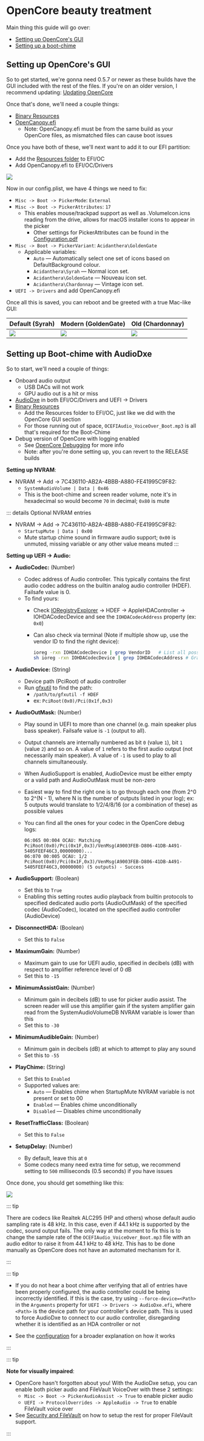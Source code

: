 # OpenCore beauty treatment

Main thing this guide will go over:

* [Setting up OpenCore's GUI](#setting-up-opencores-gui)
* [Setting up a boot-chime](#setting-up-boot-chime-with-audiodxe)

## Setting up OpenCore's GUI

So to get started, we're gonna need 0.5.7 or newer as these builds have the GUI included with the rest of the files. If you're on an older version, I recommend updating: [Updating OpenCore](../universal/update.md)

Once that's done, we'll need a couple things:

* [Binary Resources](https://github.com/acidanthera/OcBinaryData)
* [OpenCanopy.efi](https://github.com/acidanthera/OpenCorePkg/releases)
  * Note: OpenCanopy.efi must be from the same build as your OpenCore files, as mismatched files can cause boot issues

Once you have both of these, we'll next want to add it to our EFI partition:

* Add the [Resources folder](https://github.com/acidanthera/OcBinaryData) to EFI/OC
* Add OpenCanopy.efi to EFI/OC/Drivers

![](../images/extras/gui-md/folder-gui.png)

Now in our config.plist, we have 4 things we need to fix:

* `Misc -> Boot -> PickerMode`: `External`
* `Misc -> Boot -> PickerAttributes`: `17`
  * This enables mouse/trackpad support as well as .VolumeIcon.icns reading from the drive, allows for macOS installer icons to appear in the picker
    * Other settings for PickerAttributes can be found in the [Configuration.pdf](https://github.com/acidanthera/OpenCorePkg/blob/master/Docs/Configuration.pdf)
* `Misc -> Boot -> PickerVariant`: `Acidanthera\GoldenGate`
  * Applicable variables:
    * `Auto` — Automatically select one set of icons based on DefaultBackground colour.
    * `Acidanthera\Syrah` — Normal icon set.
    * `Acidanthera\GoldenGate` — Nouveau icon set.
    * `Acidanthera\Chardonnay` — Vintage icon set.
* `UEFI -> Drivers` and add OpenCanopy.efi

Once all this is saved, you can reboot and be greeted with a true Mac-like GUI:

| Default (Syrah) | Modern (GoldenGate) | Old (Chardonnay) |
| :--- | :--- | :--- |
| ![](../images/extras/gui-md/gui.png) | ![](../images/extras/gui-md/gui-nouveau.png) | ![](../images/extras/gui-md/gui-old.png) |

## Setting up Boot-chime with AudioDxe

So to start, we'll need a couple of things:

* Onboard audio output
  * USB DACs will not work
  * GPU audio out is a hit or miss
* [AudioDxe](https://github.com/acidanthera/OpenCorePkg/releases) in both EFI/OC/Drivers and UEFI -> Drivers
* [Binary Resources](https://github.com/acidanthera/OcBinaryData)
  * Add the Resources folder to EFI/OC, just like we did with the OpenCore GUI section
  * For those running out of space, `OCEFIAudio_VoiceOver_Boot.mp3` is all that's required for the Boot-Chime
* Debug version of OpenCore with logging enabled
  * See [OpenCore Debugging](https://dortania.github.io/OpenCore-Install-Guide/troubleshooting/debug.html) for more info
  * Note: after you're done setting up, you can revert to the RELEASE builds

**Setting up NVRAM**:

* NVRAM -> Add -> 7C436110-AB2A-4BBB-A880-FE41995C9F82:
  * `SystemAudioVolume | Data | 0x46`
  * This is the boot-chime and screen reader volume, note it's in hexadecimal so would become `70` in decimal; `0x80` is mute

::: details Optional NVRAM entries

* NVRAM -> Add -> 7C436110-AB2A-4BBB-A880-FE41995C9F82:
  * `StartupMute | Data | 0x00`
  * Mute startup chime sound in firmware audio support; `0x00` is unmuted, missing variable or any other value means muted
:::

**Setting up UEFI -> Audio:**

* **AudioCodec:** (Number)
  * Codec address of Audio controller. This typically contains the first audio codec address on the builtin analog audio controller (HDEF). Failsafe value is 0.
  * To find yours:
    * Check [IORegistryExplorer](https://github.com/khronokernel/IORegistryClone/blob/master/ioreg-302.zip) -> HDEF -> AppleHDAController -> IOHDACodecDevice and see the `IOHDACodecAddress` property (ex: `0x0`)
    * Can also check via terminal (Note if multiple show up, use the vendor ID to find the right device):

      ```sh
      ioreg -rxn IOHDACodecDevice | grep VendorID   # List all possible devices
      sh ioreg -rxn IOHDACodecDevice | grep IOHDACodecAddress # Grab the codec address
      ```

* **AudioDevice:** (String)
  * Device path (PciRoot) of audio controller
  * Run [gfxutil](https://github.com/acidanthera/gfxutil/releases) to find the path:
    * `/path/to/gfxutil -f HDEF`
    * ex: `PciRoot(0x0)/Pci(0x1f,0x3)`

* **AudioOutMask:** (Number)
  * Play sound in UEFI to more than one channel (e.g. main speaker plus bass speaker). Failsafe value is `-1` (output to all).
  * Output channels are internally numbered as bit `0` (value `1`), bit `1` (value `2`) and so on. A value of `1` refers to the first audio output (not necessarily main speaker). A value of `-1` is used to play to all channels simultaneously.
  * When AudioSupport is enabled, AudioDevice must be either empty or a valid path and AudioOutMask must be non-zero
  * Easiest way to find the right one is to go through each one (from 2^0 to 2^(N - 1), where N is the number of outputs listed in your log); ex: 5 outputs would translate to 1/2/4/8/16 (or a combination of these) as possible values
  * You can find all the ones for your codec in the OpenCore debug logs:

    ```
    06:065 00:004 OCAU: Matching PciRoot(0x0)/Pci(0x1F,0x3)/VenMsg(A9003FEB-D806-41DB-A491-5405FEEF46C3,00000000)...
    06:070 00:005 OCAU: 1/2 PciRoot(0x0)/Pci(0x1F,0x3)/VenMsg(A9003FEB-D806-41DB-A491-5405FEEF46C3,00000000) (5 outputs) - Success
    ```

* **AudioSupport:** (Boolean)
  * Set this to `True`
  * Enabling this setting routes audio playback from builtin protocols to specified dedicated audio ports (AudioOutMask) of the specified codec (AudioCodec), located on the specified audio controller (AudioDevice)

* **DisconnectHDA:** (Boolean)
  * Set this to `False`

* **MaximumGain:** (Number)
  * Maximum gain to use for UEFI audio, specified in decibels (dB) with respect to amplifier reference level of 0 dB
  * Set this to `-15`

* **MinimumAssistGain:** (Number)
  * Minimum gain in decibels (dB) to use for picker audio assist. The screen reader will use this amplifier gain if the system amplifier gain read from the SystemAudioVolumeDB NVRAM variable is lower than this
  * Set this to `-30`

* **MinimumAudibleGain:** (Number)
  * Minimum gain in decibels (dB) at which to attempt to play any sound
  * Set this to `-55`

* **PlayChime:** (String)
  * Set this to `Enabled`
  * Supported values are:
    * `Auto` — Enables chime when StartupMute NVRAM variable is not present or set to 00
    * `Enabled` — Enables chime unconditionally
    * `Disabled` — Disables chime unconditionally

* **ResetTrafficClass:** (Boolean)
  * Set this to `False`

* **SetupDelay:** (Number)
  * By default, leave this at `0`
  * Some codecs many need extra time for setup, we recommend setting to `500` milliseconds (0.5 seconds) if you have issues

Once done, you should get something like this:

![](../images/extras/gui-md/audio-config.png)

::: tip

There are codecs like Realtek ALC295 (HP and others) whose default audio sampling rate is 48 kHz. In this case, even if 44.1 kHz is supported by the codec, sound output fails. The only way at the moment to fix this is to change the sample rate of the `OCEFIAudio_VoiceOver_Boot.mp3` file with an audio editor to raise it from 44.1 kHz to 48 kHz. This has to be done manually as OpenCore does not have an automated mechanism for it.

:::

::: tip

* If you do not hear a boot chime after verifying that all of entries have been properly configured, the audio controller could be being incorrectly identified. If this is the case, try using `--force-device=<Path>` in the `Arguments` property for `UEFI -> Drivers -> AudioDxe.efi`, where `<Path>` is the device path for your controller's device path. This is used to force AudioDxe to connect to our audio controller, disregarding whether it is identified as an HDA controller or not

* See the [configuration](https://dortania.github.io/docs/latest/Configuration.html#audiodxe) for a broader explanation on how it works

:::

::: tip

**Note for visually impaired**:

* OpenCore hasn't forgotten about you! With the AudioDxe setup, you can enable both picker audio and FileVault VoiceOver with these 2 settings:
  * `Misc -> Boot -> PickerAudioAssist -> True` to enable picker audio
  * `UEFI -> ProtocolOverrides -> AppleAudio -> True` to enable FileVault voice over
* See [Security and FileVault](../universal/security.md) on how to setup the rest for proper FileVault support.

:::
